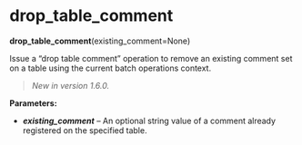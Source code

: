 # drop_table_comment

**drop_table_comment**(existing_comment=None)

Issue a “drop table comment” operation to remove an existing comment set on a table using the current batch operations context.

> *New in version 1.6.0.*

**Parameters:**

* ***existing_comment*** – An optional string value of a comment already registered on the specified table.
